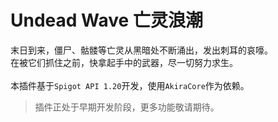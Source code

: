 # Undead Wave 亡灵浪潮
末日到来，僵尸、骷髅等亡灵从黑暗处不断涌出，发出刺耳的哀嚎。  
在被它们抓住之前，快拿起手中的武器，尽一切努力求生。  
<br>
本插件基于`Spigot API 1.20`开发，使用`AkiraCore`作为依赖。
> 插件正处于早期开发阶段，更多功能敬请期待。